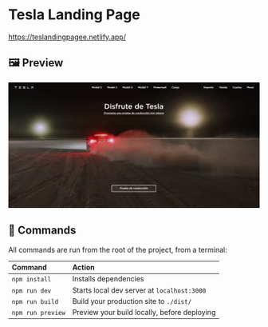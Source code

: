 # Tesla Landing Page

https://teslandingpagee.netlify.app/

## 🖼 Preview

![basics](https://raw.githubusercontent.com/MauricioC12/Tesla-Landing/main/TeslaLandingPage.png)

## 🧞 Commands

All commands are run from the root of the project, from a terminal:

| Command                   | Action                                           |
| :------------------------ | :----------------------------------------------- |
| `npm install`             | Installs dependencies                            |
| `npm run dev`             | Starts local dev server at `localhost:3000`      |
| `npm run build`           | Build your production site to `./dist/`          |
| `npm run preview`         | Preview your build locally, before deploying     |
